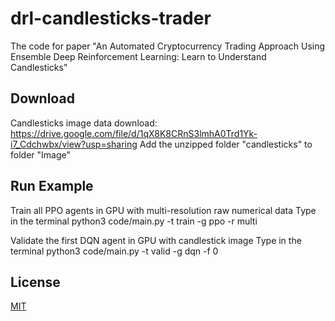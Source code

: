 # drl-candlesticks-trader
The code for paper "An Automated Cryptocurrency Trading Approach Using Ensemble Deep Reinforcement Learning: Learn to Understand Candlesticks"

## Download

Candlesticks image data download: https://drive.google.com/file/d/1qX8K8CRnS3lmhA0Trd1Yk-i7_Cdchwbx/view?usp=sharing
Add the unzipped folder "candlesticks" to folder "Image"  

## Run Example

Train all PPO agents in GPU with multi-resolution raw numerical data
Type in the terminal python3 code/main.py -t train -g ppo -r multi

Validate the first DQN agent in GPU with candlestick image
Type in the terminal python3 code/main.py -t valid -g dqn -f 0 

## License

[MIT](https://choosealicense.com/licenses/mit/)